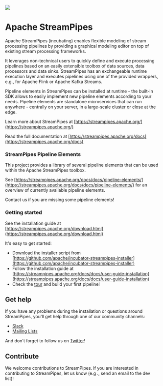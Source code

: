 <!--
  ~ Licensed to the Apache Software Foundation (ASF) under one or more
  ~ contributor license agreements.  See the NOTICE file distributed with
  ~ this work for additional information regarding copyright ownership.
  ~ The ASF licenses this file to You under the Apache License, Version 2.0
  ~ (the "License"); you may not use this file except in compliance with
  ~ the License.  You may obtain a copy of the License at
  ~
  ~    http://www.apache.org/licenses/LICENSE-2.0
  ~
  ~ Unless required by applicable law or agreed to in writing, software
  ~ distributed under the License is distributed on an "AS IS" BASIS,
  ~ WITHOUT WARRANTIES OR CONDITIONS OF ANY KIND, either express or implied.
  ~ See the License for the specific language governing permissions and
  ~ limitations under the License.
  ~
  -->

![](https://github.com/apache/incubator-streampipes-extensions/workflows/Build%20and%20Deploy%20Extensions/badge.svg)
# Apache StreamPipes

Apache StreamPipes (incubating) enables flexible modeling of stream processing pipelines by providing a graphical
 modeling
 editor on top of existing stream processing frameworks.

It leverages non-technical users to quickly define and execute processing pipelines based on an easily extensible 
toolbox of data sources, data processors and data sinks. StreamPipes has an exchangeable runtime execution layer and executes pipelines using one of the provided wrappers, e.g., for Apache Flink or Apache Kafka Streams.

Pipeline elements in StreamPipes can be installed at runtime - the built-in SDK allows to easily implement new 
pipeline elements according to your needs. Pipeline elements are standalone microservices that can run anywhere - centrally on your server, in a large-scale cluster or close at the edge.


Learn more about StreamPipes at [https://streampipes.apache.org/](https://streampipes.apache.org/)

Read the full documentation at [https://streampipes.apache.org/docs](https://streampipes.apache.org/docs)

### StreamPipes Pipeline Elements

This project provides a library of several pipeline elements that can be used within the Apache StreamPipes toolbox.

See [https://streampipes.apache.org/docs/docs/pipeline-elements/](https://streampipes.apache.org/docs/docs/pipeline-elements/) 
for an overview of currently available pipeline elements.

Contact us if you are missing some pipeline elements!

### Getting started

See the installation guide at [https://streampipes.apache.org/download.html](https://streampipes.apache.org/download.html)

It's easy to get started:
* Download the installer script from [https://github.com/apache/incubator-streampipes-installer](https://github.com/apache/incubator-streampipes-installer)
* Follow the installation guide at [https://streampipes.apache.org/docs/docs/user-guide-installation](https://streampipes.apache.org/docs/docs/user-guide-installation)
* Check the [tour](https://streampipes.apache.org/docs/docs/user-guide-tour) and build your first pipeline!

## Get help

If you have any problems during the installation or questions around StreamPipes, you'll get help through one of our 
community channels:

- [Slack](https://slack.streampipes.org)
- [Mailing Lists](https://streampipes.apache.org/mailinglists.html)

And don't forget to follow us on [Twitter](https://twitter.com/streampipes)!

## Contribute

We welcome contributions to StreamPipes. If you are interested in contributing to StreamPipes, let us know (e.g
., send an email to the dev list)!

